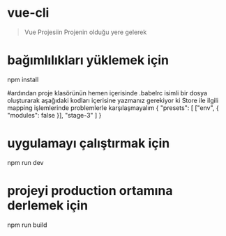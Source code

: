 # vue-cli

> Vue Projesiin Projenin olduğu yere gelerek

# bağımlılıkları yüklemek için
npm install

#ardından proje klasörünün hemen içerisinde .babelrc isimli bir dosya oluşturarak aşağıdaki kodları içerisine yazmanız gerekiyor ki Store ile ilgili mapping işlemlerinde problemlerle karşılaşmayalım
{
  "presets": [
    ["env", { "modules": false }],
    "stage-3"
  ]
}


# uygulamayı çalıştırmak için
npm run dev

# projeyi production ortamına derlemek için
npm run build